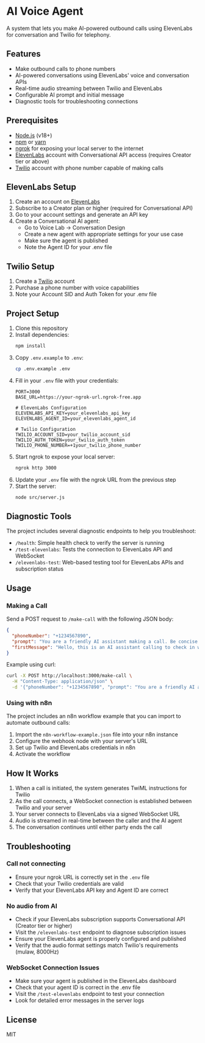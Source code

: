 # AI Voice Agent

A system that lets you make AI-powered outbound calls using ElevenLabs for conversation and Twilio for telephony.

## Features

- Make outbound calls to phone numbers
- AI-powered conversations using ElevenLabs' voice and conversation APIs
- Real-time audio streaming between Twilio and ElevenLabs
- Configurable AI prompt and initial message
- Diagnostic tools for troubleshooting connections

## Prerequisites

- [Node.js](https://nodejs.org/) (v18+)
- [npm](https://www.npmjs.com/) or [yarn](https://yarnpkg.com/)
- [ngrok](https://ngrok.com/) for exposing your local server to the internet
- [ElevenLabs](https://elevenlabs.io/) account with Conversational API access (requires Creator tier or above)
- [Twilio](https://www.twilio.com/) account with phone number capable of making calls

## ElevenLabs Setup

1. Create an account on [ElevenLabs](https://elevenlabs.io/)
2. Subscribe to a Creator plan or higher (required for Conversational API)
3. Go to your account settings and generate an API key
4. Create a Conversational AI agent:
   - Go to Voice Lab → Conversation Design
   - Create a new agent with appropriate settings for your use case
   - Make sure the agent is published
   - Note the Agent ID for your .env file

## Twilio Setup

1. Create a [Twilio](https://www.twilio.com/) account
2. Purchase a phone number with voice capabilities
3. Note your Account SID and Auth Token for your .env file

## Project Setup

1. Clone this repository
2. Install dependencies:
   ```bash
   npm install
   ```
3. Copy `.env.example` to `.env`:
   ```bash
   cp .env.example .env
   ```
4. Fill in your `.env` file with your credentials:
   ```
   PORT=3000
   BASE_URL=https://your-ngrok-url.ngrok-free.app

   # ElevenLabs Configuration
   ELEVENLABS_API_KEY=your_elevenlabs_api_key
   ELEVENLABS_AGENT_ID=your_elevenlabs_agent_id

   # Twilio Configuration
   TWILIO_ACCOUNT_SID=your_twilio_account_sid
   TWILIO_AUTH_TOKEN=your_twilio_auth_token
   TWILIO_PHONE_NUMBER=+1your_twilio_phone_number
   ```
5. Start ngrok to expose your local server:
   ```bash
   ngrok http 3000
   ```
6. Update your `.env` file with the ngrok URL from the previous step
7. Start the server:
   ```bash
   node src/server.js
   ```

## Diagnostic Tools

The project includes several diagnostic endpoints to help you troubleshoot:

- `/health`: Simple health check to verify the server is running
- `/test-elevenlabs`: Tests the connection to ElevenLabs API and WebSocket
- `/elevenlabs-test`: Web-based testing tool for ElevenLabs APIs and subscription status

## Usage

### Making a Call

Send a POST request to `/make-call` with the following JSON body:

```json
{
  "phoneNumber": "+1234567890",
  "prompt": "You are a friendly AI assistant making a call. Be concise and helpful.",
  "firstMessage": "Hello, this is an AI assistant calling to check in with you."
}
```

Example using curl:

```bash
curl -X POST http://localhost:3000/make-call \
  -H "Content-Type: application/json" \
  -d '{"phoneNumber": "+1234567890", "prompt": "You are a friendly AI assistant", "firstMessage": "Hello, this is an AI calling you."}'
```

### Using with n8n

The project includes an n8n workflow example that you can import to automate outbound calls:

1. Import the `n8n-workflow-example.json` file into your n8n instance
2. Configure the webhook node with your server's URL
3. Set up Twilio and ElevenLabs credentials in n8n
4. Activate the workflow

## How It Works

1. When a call is initiated, the system generates TwiML instructions for Twilio
2. As the call connects, a WebSocket connection is established between Twilio and your server
3. Your server connects to ElevenLabs via a signed WebSocket URL
4. Audio is streamed in real-time between the caller and the AI agent
5. The conversation continues until either party ends the call

## Troubleshooting

### Call not connecting

- Ensure your ngrok URL is correctly set in the `.env` file
- Check that your Twilio credentials are valid
- Verify that your ElevenLabs API key and Agent ID are correct

### No audio from AI

- Check if your ElevenLabs subscription supports Conversational API (Creator tier or higher)
- Visit the `/elevenlabs-test` endpoint to diagnose subscription issues
- Ensure your ElevenLabs agent is properly configured and published
- Verify that the audio format settings match Twilio's requirements (mulaw, 8000Hz)

### WebSocket Connection Issues

- Make sure your agent is published in the ElevenLabs dashboard
- Check that your agent ID is correct in the .env file
- Visit the `/test-elevenlabs` endpoint to test your connection
- Look for detailed error messages in the server logs

## License

MIT 